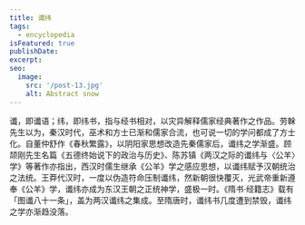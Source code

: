 ```yaml
---
title: 谶纬
tags:
  - encyclopedia
isFeatured: true
publishDate: 
excerpt: 
seo:
  image:
    src: '/post-13.jpg'
    alt: Abstract snow
---
```


谶，即谶语；纬，即纬书，指与经书相对，以灾异解释儒家经典著作之作品。劳榦先生以为，秦汉时代，巫术和方士已渐和儒家合流，也可说一切的学问都成了方士化。自董仲舒作《春秋繁露》，以阴阳家思想改造先秦儒家后，谶纬之学渐盛。顾颉刚先生名篇《五德终始说下的政治与历史》、陈苏镇《两汉之际的谶纬与〈公羊〉学》等著作亦指出，西汉时儒生继承《公羊》学之感应思想，以谶纬赋予汉朝统治之法统。王莽代汉时，一度以伪造符命压制谶纬，然新朝很快覆灭，光武帝重新遵奉《公羊》学，谶纬亦成为东汉王朝之正统神学，盛极一时。《隋书·经籍志》载有「图谶八十一条」，盖为两汉谶纬之集成。至隋唐时，谶纬书几度遭到禁毁，谶纬之学亦渐趋没落。
